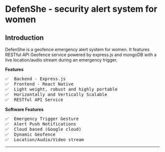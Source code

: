 # DefenShe - security alert system for women

<a name="Introduction" />

## Introduction

DefenShe is a geofence emergency alert system for women. It features RESTful API Geofence service powered by express.js and mongoDB with a live location/audio stream during an emergency trigger.

**Features**

<pre>
✅  Backend - Express.js
✅  Frontend - React Native
✅  Light weight, robust and highly portable
✅  Horizontally and Vertically Scalable
✅  RESTful API Service
</pre>

**Software Features**

<pre>
✅  Emergency Trigger Gesture
✅  Alert Push Notifications
✅  Cloud based (Google cloud)
✅  Dynamic Geofence
✅  Location/Audio/Video stream
</pre>

---
